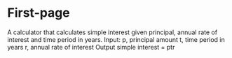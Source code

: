 # First-page
A calculator that calculates simple interest given principal, annual rate of interest and time period in years. Input: p, principal amount t, time period in years r, annual rate of interest  Output simple interest = ptr
